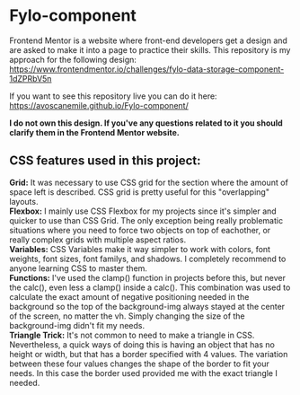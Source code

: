 # Fylo-component
Frontend Mentor is a website where front-end developers get a design and are asked to make it into a page to practice their skills. This repository is my approach for the following design: https://www.frontendmentor.io/challenges/fylo-data-storage-component-1dZPRbV5n

If you want to see this repository live you can do it here: https://avoscanemile.github.io/Fylo-component/

**I do not own this design. If you've any questions related to it you should clarify them in the Frontend Mentor website.** 
## CSS features used in this project:
**Grid:** It was necessary to use CSS grid for the section where the amount of space left is described. CSS grid is pretty useful for this "overlapping" layouts.      
**Flexbox:** I mainly use CSS Flexbox for my projects since it's simpler and quicker to use than CSS Grid. The only exception being really problematic situations where you need to force two objects on top of eachother, or really complex grids with multiple aspect ratios.  
**Variables:** CSS Variables make it way simpler to work with colors, font weights, font sizes, font familys, and shadows. I completely recommend to anyone learning CSS to master them.    
**Functions:** I've used the clamp() function in projects before this, but never the calc(), even less a clamp() inside a calc(). This combination was used to calculate the exact amount of negative positioning needed in the background so the top of the background-img always stayed at the center of the screen, no matter the vh. Simply changing the size of the background-img didn't fit my needs.     
**Triangle Trick:** It's not common to need to make a triangle in CSS. Nevertheless, a quick ways of doing this is having an object that has no height or width, but that has a border specified with 4 values. The variation between these four values changes the shape of the border to fit your needs. In this case the border used provided me with the exact triangle I needed. 

